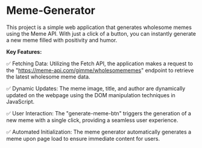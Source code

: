 # Meme-Generator
This project is a simple web application that generates wholesome memes using the Meme API. With just a click of a button, you can instantly generate a new meme filled with positivity and humor.


**Key Features:**

✅ Fetching Data: Utilizing the Fetch API, the application makes a request to the "https://meme-api.com/gimme/wholesomememes" endpoint to retrieve the latest wholesome meme data.

✅ Dynamic Updates: The meme image, title, and author are dynamically updated on the webpage using the DOM manipulation techniques in JavaScript.

✅ User Interaction: The "generate-meme-btn" triggers the generation of a new meme with a single click, providing a seamless user experience.

✅ Automated Initialization: The meme generator automatically generates a meme upon page load to ensure immediate content for users.

